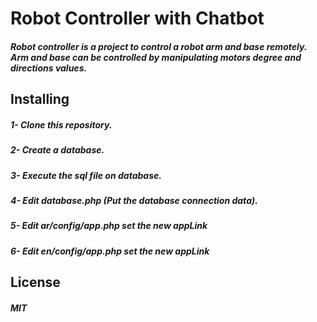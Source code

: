 # Robot Controller with Chatbot
##### Robot controller is a project to control a robot arm and base remotely. Arm and base can be controlled by manipulating motors degree and directions values.

## Installing
##### 1- Clone this repository.
##### 2- Create a database.
##### 3- Execute the sql file on database.
##### 4- Edit database.php (Put the database connection data).
##### 5- Edit ar/config/app.php set the new appLink
##### 6- Edit en/config/app.php set the new appLink


## License
##### MIT
